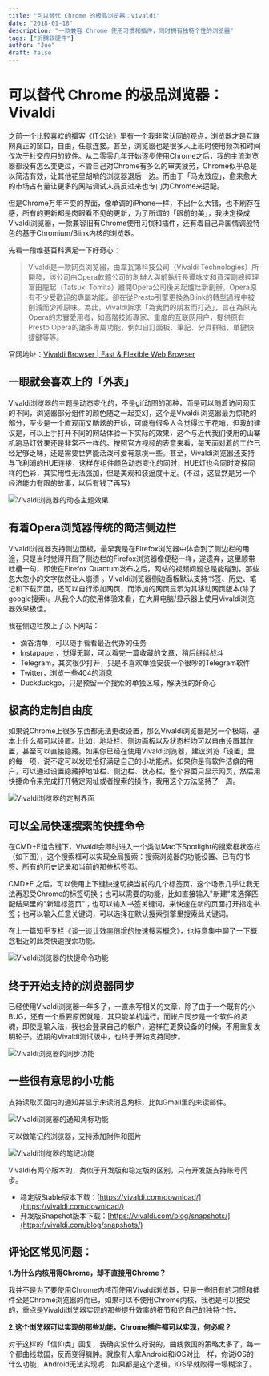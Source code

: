 ```yaml
---
title: "可以替代 Chrome 的极品浏览器：Vivaldi"
date: "2018-01-18"
description: "一款兼容 Chrome 使用习惯和插件，同时拥有独特个性的浏览器"
tags: ["折腾软硬件"]
author: "Joe"
draft: false
---
```


# 可以替代 Chrome 的极品浏览器：Vivaldi

之前一个比较喜欢的播客《IT公论》里有一个我非常认同的观点，浏览器才是互联网真正的窗口，自由，任意连接。甚至，浏览器也是很多人上班时使用频次和时间仅次于社交应用的软件。从二零零几年开始逐步使用Chrome之后，我的主流浏览器都没有怎么变更过，不管自己对Chrome有多么的审美疲劳，Chrome似乎总是以简洁有效，让其他花里胡哨的浏览器退后一边。而由于「马太效应」，愈来愈大的市场占有量让更多的网站调试人员反过来也专门为Chrome来适配。

但是Chrome万年不变的界面，像单调的iPhone一样，不出什么大错，也不刷存在感，所有的更新都是肉眼看不见的更新，为了所谓的「眼前的美」，我决定换成Vivaldi浏览器，一款兼容旧有Chrome使用习惯和插件，还有着自己异国情调般特色的基于Chromium/Blink内核的浏览器。

先看一段维基百科满足一下好奇心：

> Vivaldi是一款网页浏览器，由韋瓦第科技公司（Vivaldi Technologies）所開發，該公司由Opera軟體公司的創辦人與前執行長谭咏文和資深副總經理富田龍起（Tatsuki Tomita）離開Opera公司後另起爐灶新創辦。Opera原有不少受歡迎的專屬功能，卻在從Presto引擎更換為Blink的轉型過程中被削減而少掉原味。為此，Vivaldi訴求「為我們的朋友而打造」，旨在為原先Opera的忠實愛用者，如高階技術專家、重度的互联网用户，提供原有Presto Opera的諸多專屬功能，例如自訂面板、筆記、分頁群組、單鍵快捷鍵等等。

官网地址：[Vivaldi Browser | Fast & Flexible Web Browser](https://vivaldi.com/)

## 一眼就会喜欢上的「外表」

Vivaldi浏览器的主题是动态变化的，不是gif动图的那种，而是可以随着访问网页的不同，浏览器部分组件的颜色随之一起变幻，这个是Vivaldi 浏览器最为惊艳的部分，至少是一个直观而又酷炫的开始，可能有很多人会觉得过于花哨，但我的建议是，可以上手打开不同的网站体验一下实际的效果，这个与近代我们使用的山寨机跑马灯效果还是非常不一样的。按照官方视频的表意来看，每天面对着的工作已经足够乏味，还是需要世界能活泼可爱有意境一些。甚至，Vivaldi浏览器还支持与飞利浦的HUE连接，这样在组件颜色动态变化的同时，HUE灯也会同时变换同样的色彩，其实用性无法强加，但是美观和装逼度十足。(不过，这显然是另一个经济能力有限的故事，以后有钱了再写)

![Vivaldi浏览器的动态主题效果](/images/posts/vivaldi-browser-review/theme-preview.webp)

## 有着Opera浏览器传统的简洁侧边栏

Vivaldi浏览器支持侧边面板，最早我是在Firefox浏览器中体会到了侧边栏的用途，只是当时觉得开启了侧边栏的Firefox浏览器像便秘一样，遂遗弃，这里顺带吐槽一句，即使在Firefox Quantum发布之后，网站的视频问题总是能碰到，那些忽大忽小的文字依然让人崩溃 。Vivaldi浏览器侧边面板默认支持书签、历史、笔记和下载页面，还可以自行添加网页，而添加的网页显示为其移动网页版本(除了google搜索)。从我个人的使用体验来看，在大屏电脑/显示器上使用Vivaldi浏览器效果极佳。

我在侧边栏放上了以下网站：

- 滴答清单，可以随手看看最近代办的任务
- Instapaper，觉得无聊，可以看完一篇收藏的文章，稍后继续战斗
- Telegram，其实很少打开，只是不喜欢单独安装一个很吵的Telegram软件
- Twitter，浏览一些404的消息
- Duckduckgo，只是预留一个搜索的单独区域，解决我的好奇心

## 极高的定制自由度

如果说Chrome上很多东西都无法更改设置，那么Vivaldi浏览器是另一个极端，基本上什么都可以设置。比如，地址栏、侧边面板以及状态栏均可以自由设置其位置，甚至可以直接隐藏。如果你已经在使用Vivaldi浏览器，建议浏览「设置」里的每一项，说不定可以发现恰好满足自己的小功能点。如果你是有软件洁癖的用户，可以通过设置隐藏掉地址栏、侧边栏、状态栏，整个界面只显示网页，然后用快捷命令来完成打开特定网址或者搜索的操作，我用这个方法坚持了一周。

![Vivaldi浏览器的定制界面](/images/posts/vivaldi-browser-review/customization.webp)

## 可以全局快速搜索的快捷命令

在CMD+E组合键下，Vivaldi会即时进入一个类似Mac下Spotlight的搜索框状态栏（如下图），这个搜索框可以实现全局搜索：搜索浏览器的功能设置、已有的书签、所有的历史记录和当前的那些标签页。

CMD+E 之后，可以使用上下键快速切换当前的几个标签页，这个场景几乎让我无法再忍受Chrome的标签切换；也可以需要的功能，比如直接输入"新建"来选择匹配结果里的"新建标签页"；也可以输入书签关键词，来快速在新的页面打开指定书签；也可以输入任意关键词，可以选择在默认搜索引擎里搜索此关键词。

在上一篇知乎专栏《[谈一谈让效率倍增的快速搜索概念](https://zhuanlan.zhihu.com/p/32446179)》，也特意集中聊了一下概念相近的此类快速搜索功能。

![Vivaldi浏览器的快捷命令功能](/images/posts/vivaldi-browser-review/quick-command.webp)

## 终于开始支持的浏览器同步

已经使用Vivaldi浏览器一年多了，一直未写相关的文章，除了由于一个既有的小BUG，还有一个重要原因就是，其只能单机运行。而帐户同步是一个软件的灵魂，即使是输入法，我也会登录自己的帐户，这样在更换设备的时候，不用重复发明轮子。近期的Vivaldi测试版中，也终于开始支持同步。

![Vivaldi浏览器的同步功能](/images/posts/vivaldi-browser-review/sync-feature.webp)

## 一些很有意思的小功能

支持读取页面内的通知并显示未读消息角标，比如Gmail里的未读邮件。

![Vivaldi浏览器的通知角标功能](/images/posts/vivaldi-browser-review/notification-badge.webp)

可以做笔记的浏览器，支持添加附件和图片

![Vivaldi浏览器的笔记功能](/images/posts/vivaldi-browser-review/note-taking.webp)

Vivaldi有两个版本的，类似于开发版和稳定版的区别，只有开发版支持账号同步。

- 稳定版Stable版本下载：[https://vivaldi.com/download/](https://vivaldi.com/download/)
- 开发版Snapshot版本下载：[https://vivaldi.com/blog/snapshots/](https://vivaldi.com/blog/snapshots/)

## 评论区常见问题：

**1.为什么内核用得Chrome，却不直接用Chrome？**

我并不是为了要使用Chrome内核而使用Vivaldi浏览器，只是一些旧有的习惯和插件全是Chrome浏览器的而已，如果可以不使用Chrome内核，我也是可以接受的，重点是Vivaldi浏览器实现的那些提升效率的细节和它自己的独特个性。

**2.这个浏览器可以实现的那些功能，Chrome插件都可以实现，何必呢？**

对于这样的「信仰类」回复，我确实没什么好说的，曲线救国的策略太多了，每一个都曲线救国，反而变得臃肿。就像有人拿Android和iOS对比一样，你说iOS的什么功能，Android无法实现呢，如果都是这个逻辑，iOS早就败得一塌糊涂了。 